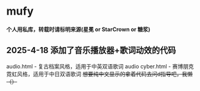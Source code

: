# mufy

#### 个人用私库，转载时请标明来源(星冕 or StarCrown or 糖浆)

## 2025-4-18 添加了音乐播放器+歌词动效的代码
audio.html - 复古档案风格，适用于中英双语歌词
audio cyber.html - 赛博朋克霓虹风格，适用于中日双语歌词
~~想要纯中文显示的拿着代码去问d指导吧，我懒（）~~
